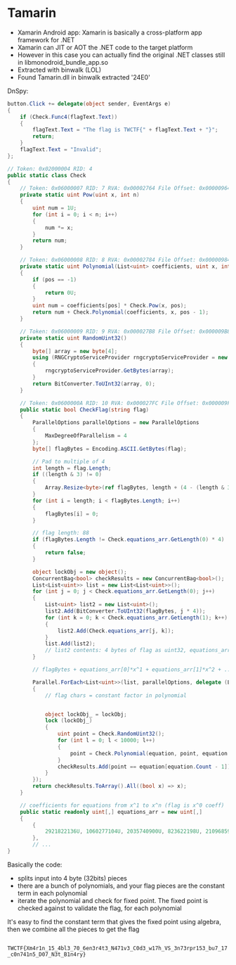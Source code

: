 # Tamarin

- Xamarin Android app: Xamarin is basically a cross-platform app framework for .NET
- Xamarin can JIT or AOT the .NET code to the target platform
- However in this case you can actually find the original .NET classes still in libmonodroid_bundle_app.so
- Extracted with binwalk (LOL)
- Found Tamarin.dll in binwalk extracted '24E0'

DnSpy:

```c#
button.Click += delegate(object sender, EventArgs e)
{
	if (Check.Func4(flagText.Text))
	{
		flagText.Text = "The flag is TWCTF{" + flagText.Text + "}";
		return;
	}
	flagText.Text = "Invalid";
};

// Token: 0x02000004 RID: 4
public static class Check
{
    // Token: 0x06000007 RID: 7 RVA: 0x00002764 File Offset: 0x00000964
    private static uint Pow(uint x, int n)
    {
        uint num = 1U;
        for (int i = 0; i < n; i++)
        {
            num *= x;
        }
        return num;
    }

    // Token: 0x06000008 RID: 8 RVA: 0x00002784 File Offset: 0x00000984
    private static uint Polynomial(List<uint> coefficients, uint x, int pos)
    {
        if (pos == -1)
        {
            return 0U;
        }
        uint num = coefficients[pos] * Check.Pow(x, pos);
        return num + Check.Polynomial(coefficients, x, pos - 1);
    }

    // Token: 0x06000009 RID: 9 RVA: 0x000027B8 File Offset: 0x000009B8
    private static uint RandomUint32()
    {
        byte[] array = new byte[4];
        using (RNGCryptoServiceProvider rngcryptoServiceProvider = new RNGCryptoServiceProvider())
        {
            rngcryptoServiceProvider.GetBytes(array);
        }
        return BitConverter.ToUInt32(array, 0);
    }

    // Token: 0x0600000A RID: 10 RVA: 0x000027FC File Offset: 0x000009FC
    public static bool CheckFlag(string flag)
    {
        ParallelOptions parallelOptions = new ParallelOptions
        {
            MaxDegreeOfParallelism = 4
        };
        byte[] flagBytes = Encoding.ASCII.GetBytes(flag);

        // Pad to multiple of 4
        int length = flag.Length;
        if ((length & 3) != 0)
        {
            Array.Resize<byte>(ref flagBytes, length + (4 - (length & 3)));
        }
        for (int i = length; i < flagBytes.Length; i++)
        {
            flagBytes[i] = 0;
        }

        // flag length: 88
        if (flagBytes.Length != Check.equations_arr.GetLength(0) * 4)
        {
            return false;
        }

        object lockObj = new object();
        ConcurrentBag<bool> checkResults = new ConcurrentBag<bool>();
        List<List<uint>> list = new List<List<uint>>();
        for (int j = 0; j < Check.equations_arr.GetLength(0); j++)
        {
            List<uint> list2 = new List<uint>();
            list2.Add(BitConverter.ToUInt32(flagBytes, j * 4));
            for (int k = 0; k < Check.equations_arr.GetLength(1); k++)
            {
                list2.Add(Check.equations_arr[j, k]);
            }
            list.Add(list2);
            // list2 contents: 4 bytes of flag as uint32, equations_arr[j]
        }

        // flagBytes + equations_arr[0]*x^1 + equations_arr[1]*x^2 + ... + equations_arr[len-2]*x^n-1 = equations_arr[len-1]

        Parallel.ForEach<List<uint>>(list, parallelOptions, delegate (List<uint> equation)
        {
            // flag chars = constant factor in polynomial


            object lockObj_ = lockObj;
            lock (lockObj_)
            {
                uint point = Check.RandomUint32();
                for (int l = 0; l < 10000; l++)
                {
                    point = Check.Polynomial(equation, point, equation.Count - 2);
                }
                checkResults.Add(point == equation[equation.Count - 1]);
            }
        });
        return checkResults.ToArray().All((bool x) => x);
    }

    // coefficients for equations from x^1 to x^n (flag is x^0 coeff)
    public static readonly uint[,] equations_arr = new uint[,]
    {
        {
            2921822136U, 1060277104U, 2035740900U, 823622198U, 210968592U, 3474619224U, 3252966626U, 1671622480U, 1174723606U, 3830387194U, 2514889364U, 3125636774U, 896423784U, 4164953836U, 2838119626U, 2523117444U, 1385864710U, 3157438448U, 132542958U, 4108218268U, 314662132U, 432653936U, 1147047258U, 1802950730U, 67411056U, 1207641174U, 1920298940U, 2947533900U, 3468512014U, 3485949926U, 3695085832U, 3903653528U
        },
        // ...
}
```

Basically the code:
 - splits input into 4 byte (32bits) pieces
 - there are a bunch of polynomials, and your flag pieces are the constant term in each polynomial
 - iterate the polynomial and check for fixed point. The fixed point is checked against to validate the flag, for each polynomial

It's easy to find the constant term that gives the fixed point using algebra, then we combine all the pieces to get the flag

` TWCTF{Xm4r1n_15_4bl3_70_6en3r4t3_N471v3_C0d3_w17h_VS_3n73rpr153_bu7_17_c0n741n5_D07_N3t_B1n4ry}`

